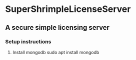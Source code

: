# SuperShrimpleLicenseServer

## A secure simple licensing server 

### Setup instructions

1. Install mongodb
    sudo apt install mongodb

